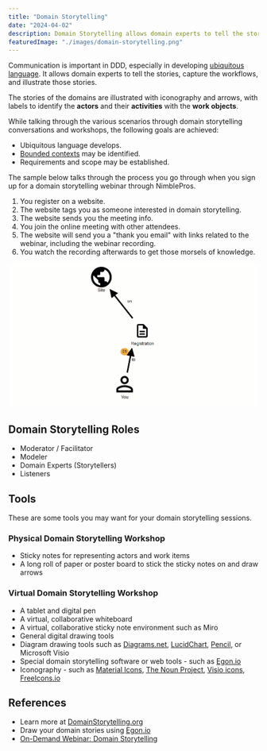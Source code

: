 ```yaml
---
title: "Domain Storytelling"
date: "2024-04-02"
description: Domain Storytelling allows domain experts to tell the stories, capture the workflows, and illustrate those stories.
featuredImage: "./images/domain-storytelling.png"
---
```


Communication is important in DDD, especially in developing [ubiquitous language](./ubiquitous-language). It allows domain experts to tell the stories, capture the workflows, and illustrate those stories.

The stories of the domains are illustrated with iconography and arrows, with labels to identify the **actors** and their **activities** with the **work objects**.

While talking through the various scenarios through domain storytelling conversations and workshops, the following goals are achieved:

- Ubiquitous language develops.
- [Bounded contexts](./bounded-context) may be identified.
- Requirements and scope may be established.

The sample below talks through the process you go through when you sign up for a domain storytelling webinar through NimblePros.

1. You register on a website.
2. The website tags you as someone interested in domain storytelling.
3. The website sends you the meeting info.
4. You join the online meeting with other attendees.
5. The website will send you a "thank you email" with links related to the webinar, including the webinar recording.
6. You watch the recording afterwards to get those morsels of knowledge.

![Domain storytelling for someone who registers for a webinar, gets tagged interested in "domain-storytelling", gets the meeting info, attends the event, gets a thank you email, and watches the recording.](./images/domain-storytelling-animated.gif)

## Domain Storytelling Roles

- Moderator / Facilitator
- Modeler
- Domain Experts (Storytellers)
- Listeners

## Tools

These are some tools you may want for your domain storytelling sessions.

### Physical Domain Storytelling Workshop

- Sticky notes for representing actors and work items
- A long roll of paper or poster board to stick the sticky notes on and draw arrows

### Virtual Domain Storytelling Workshop

- A tablet and digital pen
- A virtual, collaborative whiteboard
- A virtual, collaborative sticky note environment such as Miro
- General digital drawing tools
- Diagram drawing tools such as [Diagrams.net](https://diagrams.net), [LucidChart](https://www.lucidchart.com/), [Pencil](https://pencil.evolus.vn/), or Microsoft Visio
- Special domain storytelling software or web tools - such as [Egon.io](https://egon.io)
- Iconography - such as [Material Icons](https://mui.com/material-ui/material-icons/), [The Noun Project](https://thenounproject.com/), [Visio icons](https://support.microsoft.com/en-gb/office/find-more-shapes-and-stencils-0475ddea-2a0a-4dec-ab8c-7dda9e63bca9), [FreeIcons.io](https://freeicons.io/)

## References

- Learn more at [DomainStorytelling.org](https://domainstorytelling.org/)
- Draw your domain stories using [Egon.io](https://egon.io)
- [On-Demand Webinar: Domain Storytelling](https://mailchi.mp/nimblepros/domain-storytelling)

